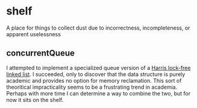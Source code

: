 # shelf
A place for things to collect dust due to incorrectness, incompleteness, or apparent uselessness

## concurrentQueue
I attempted to implement a specialized queue version of a [Harris lock-free linked list](https://timharris.uk/papers/2001-disc.pdf). I succeeded, only to discover that the data structure is purely academic and provides no option for memory reclamation. This sort of theoritical impracticality seems to be a frustrating trend in academia. Perhaps with more time I can determine a way to combine the two, but for now it sits on the shelf.
